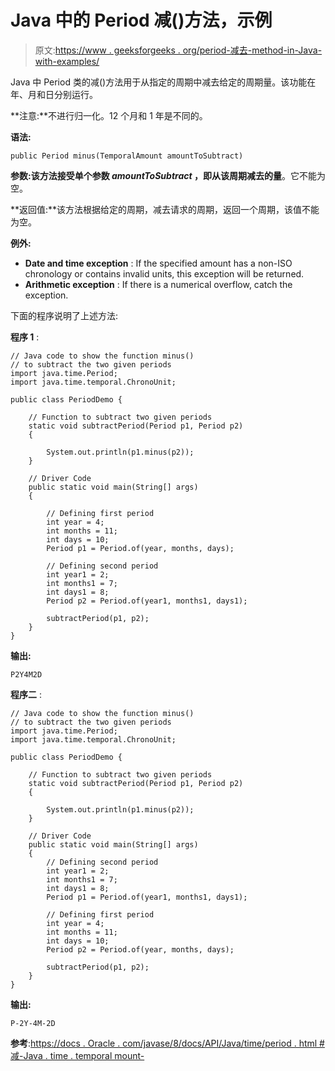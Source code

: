 # Java 中的 Period 减()方法，示例

> 原文:[https://www . geeksforgeeks . org/period-减去-method-in-Java-with-examples/](https://www.geeksforgeeks.org/period-minus-method-in-java-with-examples/)

Java 中 Period 类的减()方法用于从指定的周期中减去给定的周期量。该功能在年、月和日分别运行。

**注意:**不进行归一化。12 个月和 1 年是不同的。

**语法:**

```
public Period minus(TemporalAmount amountToSubtract)
```

**参数:**该方法接受单个参数 *amountToSubtract* ，即从该周期减去的**量**。它不能为空。

**返回值:**该方法根据给定的周期，减去请求的周期，返回一个周期，该值不能为空。

**例外:**

*   **Date and time exception** : If the specified amount has a non-ISO chronology or contains invalid units, this exception will be returned.
*   **Arithmetic exception** : If there is a numerical overflow, catch the exception.

下面的程序说明了上述方法:

**程序 1** :

```
// Java code to show the function minus()
// to subtract the two given periods
import java.time.Period;
import java.time.temporal.ChronoUnit;

public class PeriodDemo {

    // Function to subtract two given periods
    static void subtractPeriod(Period p1, Period p2)
    {

        System.out.println(p1.minus(p2));
    }

    // Driver Code
    public static void main(String[] args)
    {

        // Defining first period
        int year = 4;
        int months = 11;
        int days = 10;
        Period p1 = Period.of(year, months, days);

        // Defining second period
        int year1 = 2;
        int months1 = 7;
        int days1 = 8;
        Period p2 = Period.of(year1, months1, days1);

        subtractPeriod(p1, p2);
    }
}
```

**输出:**

```
P2Y4M2D

```

**程序二** :

```
// Java code to show the function minus()
// to subtract the two given periods
import java.time.Period;
import java.time.temporal.ChronoUnit;

public class PeriodDemo {

    // Function to subtract two given periods
    static void subtractPeriod(Period p1, Period p2)
    {

        System.out.println(p1.minus(p2));
    }

    // Driver Code
    public static void main(String[] args)
    {
        // Defining second period
        int year1 = 2;
        int months1 = 7;
        int days1 = 8;
        Period p1 = Period.of(year1, months1, days1);

        // Defining first period
        int year = 4;
        int months = 11;
        int days = 10;
        Period p2 = Period.of(year, months, days);

        subtractPeriod(p1, p2);
    }
}
```

**输出:**

```
P-2Y-4M-2D

```

**参考**:[https://docs . Oracle . com/javase/8/docs/API/Java/time/period . html #减-Java . time . temporal mount-](https://docs.oracle.com/javase/8/docs/api/java/time/Period.html#minus-java.time.temporal.TemporalAmount-)